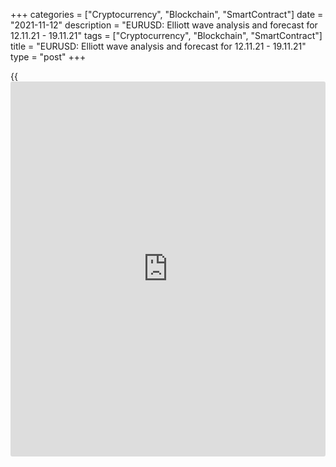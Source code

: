 +++
categories = ["Cryptocurrency", "Blockchain", "SmartContract"]
date = "2021-11-12"
description = "EURUSD: Elliott wave analysis and forecast for 12.11.21 - 19.11.21"
tags = ["Cryptocurrency", "Blockchain", "SmartContract"]
title = "EURUSD: Elliott wave analysis and forecast for 12.11.21 - 19.11.21"
type = "post"
+++

{{<iframe id="large-banner" src="https://www.bounty.group/#slide=4.0" width="100%" height="600" scrolling="no" style="border: 0px solid rgb(216, 221, 230); border-radius: 3px;">}}

2021-11-12

2021-11-12

EURUSD: Elliott wave analysis and forecast for 12.11.21 – 19.11.21Alex
Geuta

 **Main scenario:** consider short positions from corrections below the
level of 1.1610 with a target of 1.1390 – 1.1287.

 **Alternative scenario:** breakout and consolidation above the level of
1.1610 will allow the pair to continue rising to the levels of 1.1690 –
1.1910.

 **Analysis:** Daily chart: the first wave of larger degree 1 of (3) is
formed, and a downside correction continues forming as wave 2 of (3),
with wave c of 2 unfolding as part of it. On the H4 chart, the third
wave of smaller degree (iii) of c appears to have formed , a local
correction finished developing in the form of wave (iv) of с, and the
fifth wave (v) of c is forming at the moment. Wave iii of (v) is
developing on the H1 chart. If this assumption is correct, the pair will
continue to fall to 1.1390 – 1.1287. The level of 1.1610 is critical in
this scenario. Its breakout will allow the pair to continue rising to
the levels of 1.1690 – 1.1910.

* * *

* * *

## Price chart of EURUSD in real time mode

The content of this article reflects the author’s opinion and does not
necessarily reflect the official position of LiteForex. The material
published on this page is provided for informational purposes only and
should not be considered as the provision of investment advice for the
purposes of Directive 2004/39/EC.

Rate this article:

{{value}}

( {{count}} {{title}} )